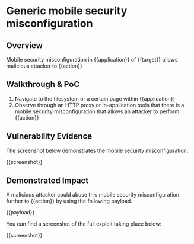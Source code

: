# Generic mobile security misconfiguration

## Overview

<!--
Provide a 1-2 sentence description - see http://cveproject.github.io/docs/content/key-details-phrasing.pdf for tips

This format is a good guide:
[VULNTYPE] in [COMPONENT] in [APPLICATION] allows [ATTACKER] to [IMPACT] via [VECTOR]
-->

Mobile security misconfiguration in {{application}} of {{target}} allows malicious attacker to {{action}}

## Walkthrough & PoC

<!--
Provide a step-by-step walkthrough on how to access the vulnerable injection point, and how to exploit the vulnerability.
Adding a dot-pointed walkthrough with relevant screenshots will speed triage time and result in faster rewards!
-->

1. Navigate to the filesystem or a certain page within {{application}}
1. Observe through an HTTP proxy or in-application tools that there is a mobile security misconfiguration that allows an attacker to perform {{action}}

## Vulnerability Evidence

<!--
Your submission MUST include evidence of the vulnerability and not be theoretical in nature.

For a mobile security misconfiguration vulnerability, please include a screenshot or video to easily demonstrate and reproduce the issue.
-->

The screenshot below demonstrates the mobile security misconfiguration.

{{screenshot}}

## Demonstrated Impact

<!--
Attempt to escalate the server security misconfiguration to perform additional actions (such as an account takeover or CSRF bypass to perform a sensitive action). If this is possible, provide a full proof-of-concept here.
-->

A malicious attacker could abuse this mobile security misconfiguration further to {{action}} by using the following payload.


{{payload}}

You can find a screenshot of the full exploit taking place below:

{{screenshot}}

````
